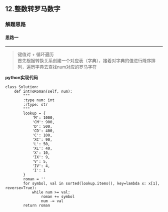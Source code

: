 ## 12.整数转罗马数字
### 解题思路
#### 思路一
****
>  键值对 + 循环遍历  
首先根据转换关系创建一个对应表（字典），接着对字典的值进行降序排列，遍历字典去查找num对应的罗马字符  


**python实现代码**
```
class Solution:
    def intToRoman(self, num):
        """
        :type num: int
        :rtype: str
        """
        lookup = {
            'M': 1000, 
            'CM': 900, 
            'D': 500, 
            'CD': 400, 
            'C': 100, 
            'XC': 90, 
            'L': 50, 
            'XL': 40, 
            'X': 10, 
            'IX': 9, 
            'V': 5, 
            'IV': 4, 
            'I': 1
        }
        roman = ''
        for symbol, val in sorted(lookup.items(), key=lambda x: x[1], reverse=True):
            while num >= val:
                roman += symbol
                num -= val
        return roman 
```

